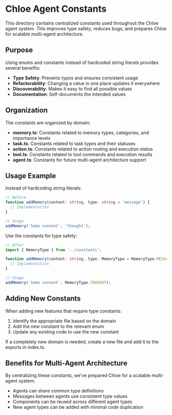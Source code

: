 # Chloe Agent Constants

This directory contains centralized constants used throughout the Chloe agent system. This improves type safety, reduces bugs, and prepares Chloe for scalable multi-agent architecture.

## Purpose

Using enums and constants instead of hardcoded string literals provides several benefits:
- **Type Safety**: Prevents typos and ensures consistent usage
- **Refactorability**: Changing a value in one place updates it everywhere
- **Discoverability**: Makes it easy to find all possible values
- **Documentation**: Self-documents the intended values

## Organization

The constants are organized by domain:

- **memory.ts**: Constants related to memory types, categories, and importance levels
- **task.ts**: Constants related to task types and their statuses
- **action.ts**: Constants related to action routing and execution status
- **tool.ts**: Constants related to tool commands and execution results
- **agent.ts**: Constants for future multi-agent architecture support

## Usage Example

Instead of hardcoding string literals:

```typescript
// Before
function addMemory(content: string, type: string = 'message') {
  // Implementation
}

// Usage
addMemory('Some content', 'thought');
```

Use the constants for type safety:

```typescript
// After
import { MemoryType } from '../constants';

function addMemory(content: string, type: MemoryType = MemoryType.MESSAGE) {
  // Implementation
}

// Usage
addMemory('Some content', MemoryType.THOUGHT);
```

## Adding New Constants

When adding new features that require type constants:

1. Identify the appropriate file based on the domain
2. Add the new constant to the relevant enum
3. Update any existing code to use the new constant

If a completely new domain is needed, create a new file and add it to the exports in index.ts.

## Benefits for Multi-Agent Architecture

By centralizing these constants, we've prepared Chloe for a scalable multi-agent system:

- Agents can share common type definitions
- Messages between agents use consistent type values
- Components can be reused across different agent types
- New agent types can be added with minimal code duplication 